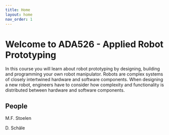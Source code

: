 ```yaml
---
title: Home
layout: home
nav_order: 1
---
```


# Welcome to ADA526 - Applied Robot Prototyping
In this course you will learn about robot prototyping by designing, building and programming your own robot manipulator.
Robots are complex systems of closely intertwined hardware and software components. When designing a new robot, engineers have to consider how complexity and functionality is distributed between hardware and software components. 



## People
M.F. Stoelen

D. Schäle
